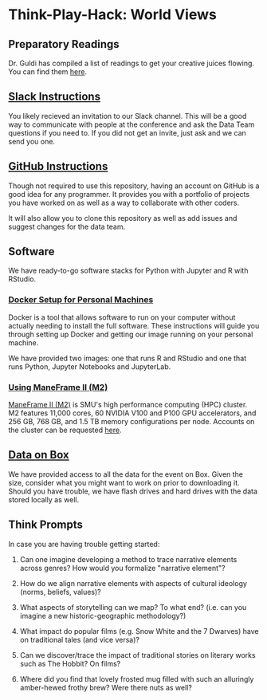 # Think-Play-Hack: World Views

## Preparatory Readings

Dr. Guldi has compiled a list of readings to get your creative juices flowing. You can find them [here](https://www.dropbox.com/sh/ru4dxh6rr6uqvfl/AADlPVWVEZ1BE4OcxPnZ0dpDa?dl=0).

## [Slack Instructions](https://get.slack.help/hc/en-us/articles/212675257)

You likely recieved an invitation to our Slack channel. This will be a good way to communicate with people at the conference and ask the Data Team questions if you need to. If you did not get an invite, just ask and we can send you one.

## [GitHub Instructions](https://guides.github.com/activities/hello-world/)

Though not required to use this repository, having an account on GitHub is a good idea for any programmer. It provides you with a portfolio of projects you have worked on as well as a way to collaborate with other coders.

It will also allow you to clone this repository as well as add issues and suggest changes for the data team.

## Software

We have ready-to-go software stacks for Python with Jupyter and R with RStudio.

### [Docker Setup for Personal Machines](docs/docker.md)

Docker is a tool that allows software to run on your computer without actually needing to install the full software. These instructions will guide you through setting up Docker and getting our image running on your personal machine.

We have provided two images: one that runs R and RStudio and one that runs Python, Jupyter Notebooks and JupyterLab.

### [Using ManeFrame II (M2)](docs/m2.md)

[ManeFrame II (M2)](http://faculty.smu.edu/csc/documentation/about.html) is SMU's high performance computing (HPC) cluster. M2 features 11,000 cores, 60 NVIDIA V100 and P100 GPU accelerators, and 256 GB, 768 GB, and 1.5 TB memory configurations per node. Accounts on the cluster can be requested [here](https://smu.az1.qualtrics.com/jfe/form/SV_2i6o7BztWg52rK5).

## [Data on Box](https://smu.box.com/s/2exvlyqgiouhbrghytzwxr5l25ybmx2b)

We have provided access to all the data for the event on Box. Given the size, consider what you might want to work on prior to downloading it. Should you have trouble, we have flash drives and hard drives with the data stored locally as well.

## Think Prompts

In case you are having trouble getting started:

1. Can one imagine developing a method to trace narrative elements across genres? How would you formalize "narrative element"?

2. How do we align narrative elements with aspects of cultural ideology (norms, beliefs, values)?

3. What aspects of storytelling can we map? To what end? (i.e. can you imagine a new historic-geographic methodology?)

4. What impact do popular films (e.g. Snow White and the 7 Dwarves) have on traditional tales (and vice versa)?

5. Can we discover/trace the impact of traditional stories on literary works such as The Hobbit? On films?

6. Where did you find that lovely frosted mug filled with such an alluringly amber-hewed frothy brew? Were there nuts as well?
